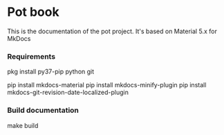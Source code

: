 # Pot book

This is the documentation of the pot project.
It's based on Material 5.x for MkDocs

### Requirements

pkg install py37-pip python git

pip install mkdocs-material
pip install mkdocs-minify-plugin
pip install mkdocs-git-revision-date-localized-plugin

### Build documentation

make build
